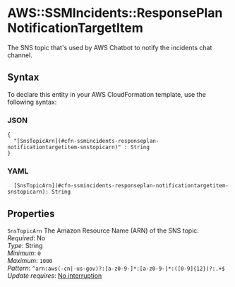 # AWS::SSMIncidents::ResponsePlan NotificationTargetItem<a name="aws-properties-ssmincidents-responseplan-notificationtargetitem"></a>

The SNS topic that's used by AWS Chatbot to notify the incidents chat channel\.

## Syntax<a name="aws-properties-ssmincidents-responseplan-notificationtargetitem-syntax"></a>

To declare this entity in your AWS CloudFormation template, use the following syntax:

### JSON<a name="aws-properties-ssmincidents-responseplan-notificationtargetitem-syntax.json"></a>

```
{
  "[SnsTopicArn](#cfn-ssmincidents-responseplan-notificationtargetitem-snstopicarn)" : String
}
```

### YAML<a name="aws-properties-ssmincidents-responseplan-notificationtargetitem-syntax.yaml"></a>

```
  [SnsTopicArn](#cfn-ssmincidents-responseplan-notificationtargetitem-snstopicarn): String
```

## Properties<a name="aws-properties-ssmincidents-responseplan-notificationtargetitem-properties"></a>

`SnsTopicArn`  <a name="cfn-ssmincidents-responseplan-notificationtargetitem-snstopicarn"></a>
The Amazon Resource Name \(ARN\) of the SNS topic\.  
*Required*: No  
*Type*: String  
*Minimum*: `0`  
*Maximum*: `1000`  
*Pattern*: `^arn:aws(-cn|-us-gov)?:[a-z0-9-]*:[a-z0-9-]*:([0-9]{12})?:.+$`  
*Update requires*: [No interruption](https://docs.aws.amazon.com/AWSCloudFormation/latest/UserGuide/using-cfn-updating-stacks-update-behaviors.html#update-no-interrupt)